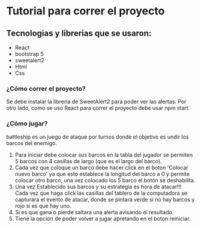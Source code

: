 # Tutorial para correr el proyecto 

## Tecnologias y librerias que se usaron:
- React
- bootstrap 5
- sweetalert2
- Html
- Css

### ¿Cómo correr el proyecto?
Se debe instalar la libreria de SweetAlert2 para poder ver las alertas. Por otro lado,
como se uso React para correr el proyecto debe usar npm start.

### ¿Cómo jugar?
battleship es un juego de ataque por turnos donde el objetivo es undir los barcos del enemigo.
1. Para iniciar debe colocar sus barcos en la tabla del jugador se permiten 5 barcos con 4 casillas de largo (que es el largo del barco).
2. Cada vez que coloque un barco debe hacer click en el boton 'Colocar nuevo barco' ya que esto establece la longitud del barco a 0 y permite colocar otro barco, una vez colocado los 5 barco el botón se deshabilita.
3. Una vez Establecido sus barcos y su estrategia es hora de atacar!!! Cada vez que haga click las casillas del tablero de la computadora se capturara el evento de atacar, donde se pintara verde si no hay barcos y  rojo si es que hay uno.
4. Si es que gana o pierde saltara una alerta avisando el resultado.
5. Tiene la opción de poder volver a jugar apretando en el boton reiniciar.
